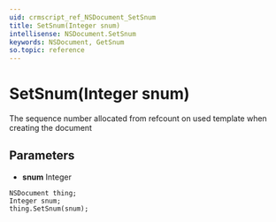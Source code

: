 ```yaml
---
uid: crmscript_ref_NSDocument_SetSnum
title: SetSnum(Integer snum)
intellisense: NSDocument.SetSnum
keywords: NSDocument, GetSnum
so.topic: reference
---
```


# SetSnum(Integer snum)

The sequence number allocated from refcount on used template when creating the document

## Parameters

* **snum** Integer

```crmscript
NSDocument thing;
Integer snum;
thing.SetSnum(snum);
```

